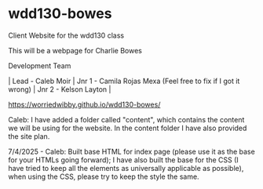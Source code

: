 # wdd130-bowes
Client Website for the wdd130 class

This will be a webpage for Charlie Bowes

Development Team

| Lead - Caleb Moir | 
Jnr 1 - Camila Rojas Mexa (Feel free to fix if I got it wrong) | 
Jnr 2 - Kelson Layton | 

https://worriedwibby.github.io/wdd130-bowes/

Caleb: I have added a folder called "content", which contains the content we will be using for the website. In the content folder I have also provided the site plan.

7/4/2025 - Caleb:
Built base HTML for index page (please use it as the base for your HTMLs going forward); I have also built the base for the CSS (I have tried to keep all the elements as universally applicable as possible), when using the CSS, please try to keep the style the same.
